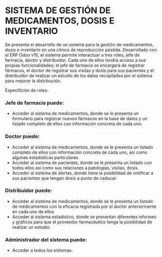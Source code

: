 # SISTEMA DE GESTIÓN DE MEDICAMENTOS, DOSIS E INVENTARIO

Se presenta el desarrollo de un sistema para la gestión de medicamentos, dosis e inventario en una clínica de reproducción asistida.
Desarrollado con el ERP Odoo v10, el sistema permite interactuar a tres roles, jefe de farmacia, doctor y distribuidor. Cada uno de ellos tendrá acceso a sus propias funcionalidades; el jefe de farmacia se encargará de registrar fármacos, el doctor de registrar sus visitas y dosis para sus pacientes y el distribuidor de realizar un estudio de los datos recopilados por el sistema para mejorar la distribución.

Especifición de roles:

### Jefe de farmacia puede:

- Acceder al sistema de medicamentos, donde se le presenta un formulario para registrar nuevos fármacos en la base de datos y un listado completo de ellos con información concreta de cada uno.

### Doctor puede:

- Acceder al sistema de medicamentos, donde se le presenta un listado completo de  ellos con información concreta de cada uno, así como algunas estadísticas particulares.
- Acceder al sistema de pacientes, donde se le presenta un listado con todos ellos así como sus relaciones a patologías, visitas, dosis.
- Acceder al sistema de alertas, donde tiene la posibilidad de notificar a sus pacientes que tengan dosis a punto de caducar.

### Distribuidor puede:

- Acceder al sistema de medicamentos, donde se le presenta un listado de medicamentos con la eficacia registrada por el doctor anteriormente en cada uno de ellos
- Acceder al sistema estadístico, donde se presentan diferentes informes y gráficos para que el proveedor farmacéutico tenga la posibilidad de realizar un estudio.

### Administrador del sistema puede:

- Acceder a todos los sistemas.
